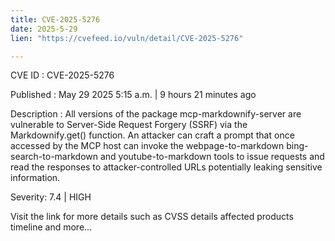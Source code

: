 ```yaml
---
title: CVE-2025-5276
date: 2025-5-29
lien: "https://cvefeed.io/vuln/detail/CVE-2025-5276"

---
```


CVE ID : CVE-2025-5276

Published :  May 29
2025
5:15 a.m. | 9 hours
21 minutes ago

Description : All versions of the package mcp-markdownify-server are vulnerable to Server-Side Request Forgery (SSRF) via the Markdownify.get() function. An attacker can craft a prompt that
once accessed by the MCP host
can invoke the webpage-to-markdown
bing-search-to-markdown
and youtube-to-markdown tools to issue requests and read the responses to attacker-controlled URLs
potentially leaking sensitive information.

Severity: 7.4 | HIGH

Visit the link for more details
such as CVSS details
affected products
timeline
and more...
